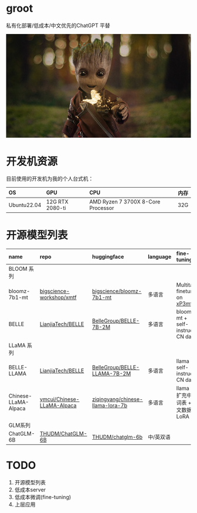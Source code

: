 # groot
私有化部署/低成本/中文优先的ChatGPT 平替

![groot](./assets/groot.jpg)

# 开发机资源
目前使用的开发机为我的个人台式机：

| OS | GPU | CPU | 内存 |
| :----|:----|:----| ---- |
| Ubuntu22.04 | 12G RTX 2080-ti |AMD Ryzen 7 3700X 8-Core Processor| 32G

# 开源模型列表
| name | repo | huggingface | language | fine-tuning | 
| :---- | :----| :---- | :---- | :----|
| BLOOM 系列 |
| bloomz-7b1-mt | [bigscience-workshop/xmtf](https://github.com/bigscience-workshop/xmtf) | [bigscience/bloomz-7b1-mt](https://huggingface.co/bigscience/bloomz-7b1-mt) | 多语言 | Multitask finetuned on [xP3mt](https://huggingface.co/datasets/bigscience/xP3mt) |
| BELLE | [LianjiaTech/BELLE](https://github.com/LianjiaTech/BELLE) | [BelleGroup/BELLE-7B-2M](https://huggingface.co/BelleGroup/BELLE-7B-2M) | 多语言 | bloomz-mt + self-instruct-CN data |
| LLaMA 系列 |
| BELLE-LLAMA | [LianjiaTech/BELLE](https://github.com/LianjiaTech/BELLE) | [BelleGroup/BELLE-LLAMA-7B-2M](https://huggingface.co/BelleGroup/BELLE-LLAMA-7B-2M) | 多语言 | llama + self-instruct-CN data |
|Chinese-LLaMA-Alpaca | [ymcui/Chinese-LLaMA-Alpaca](https://github.com/ymcui/Chinese-LLaMA-Alpaca) | [ziqingyang/chinese-llama-lora-7b](https://huggingface.co/ziqingyang/chinese-llama-lora-7b) | 多语言 | llama + 扩充中文词表 + 中文数据 + LoRA
| GLM系列 |
| ChatGLM-6B | [THUDM/ChatGLM-6B](https://github.com/THUDM/ChatGLM-6B) | [THUDM/chatglm-6b](https://huggingface.co/THUDM/chatglm-6b) | 中/英双语 |

# TODO
1. 开源模型列表
2. 低成本server
3. 低成本微调(fine-tuning)
4. 上层应用